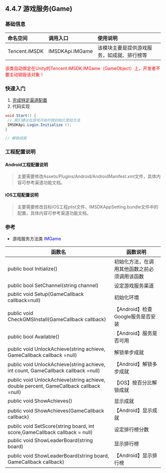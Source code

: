 ## 4.4.7 游戏服务(Game)

### 基础信息

| 命名空间 | 调用入口 |使用说明|
| :-- |:-- |:--|
| Tencent.iMSDK | IMSDKApi.IMGame |该模块主要是提供游戏服务，如成就、排行榜等|

<font color=red>该类自动绑定在Unity的Tencent.iMSDK.IMGame（GameObject）上，开发者不要主动销毁该对象！</font>


### 快速入门

1. [完成特定渠道配置](../../Channel/README.md)
2. 代码实现

```cs
void Start() {
 // 我们建议在游戏开始时就初始化登陆方法
 IMSDKApi.Login.Initialize ();
}

// 解锁成就

```

### 工程配置说明

#### Android工程配置说明

> 主要需要修改Assets/Plugins/Android/AndroidManifest.xml文件，具体内容可参考渠道功能文档。

#### iOS工程配置说明

> 主要需要修改目标iOS工程plist文件、IMSDKAppSetting.bundle文件中的配置，具体内容可参考渠道功能文档。
    
### 参考

* 游戏服务方法类 <font color=blue>IMGame</font>

| 函数名 | 函数说明 |
| -- | -- |
| public bool Initialize() | 初始化方法，在调用其他函数之前必须调用该函数 |
| public bool SetChannel(string channel) | 设定游戏服务渠道 |
| public void Setup(GameCallback callback=null) | 初始化环境 |
| public void CheckGMSInstall(GameCallback callback) | 【Android】检查Google服务是否安装 |
| public bool Available() | 【Android】服务是否可用 |
| public void UnlockAchieve(string achieve, GameCallback callback =null) | 解锁单步成就 |
| public void UnlockAchieve(string achieve, int count, GameCallback callback =null) | 【Android】解锁多步成就 |
| public void UnlockAchieve(string achieve, double percent, GameCallback callback =null) | 【iOS】按百分比解锁成就 |
| public void ShowAchieves() | 显示成就 |
| public void ShowAchieves(GameCallback callback) | 【Android】显示成就 |
| public void SetScore(string board, int score,GameCallback callback = null) | 设定排行榜分数 |
| public void ShowLeaderBoard(string board) | 显示排行榜 | 
| public void ShowLeaderBoard(string board, GameCallback callback) | 【Android】显示排行榜 |




